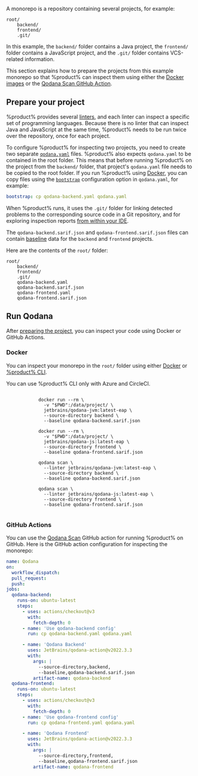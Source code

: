 [//]: # (title: Inspect a monorepo project)

A monorepo is a repository containing several projects, for example:

```text
root/
    backend/
    frontend/
    .git/
```

In this example,
the `backend/` folder contains a Java project,
the `frontend/` folder contains a JavaScript project,
and the `.git/` folder contains VCS-related information.

This section explains how to prepare the projects from this example monorepo so that %product% can inspect them using
either the [Docker images](docker-images.md) or the [Qodana Scan GitHub Action](github.md).

## Prepare your project

<!--
Placing the project-specific `qodana.yaml` files in the root folder
has these advantages:

* Any relative paths in the project-specific `qodana.yaml` files
  are resolved intuitively because the effective `qodana.yaml` is
  in the same directory as the project-specific `qodana.yaml` files.

And these disadvantages:

* In a monorepo containing many projects,
  the root folder gets cluttered with these files.
* https://github.com/SchemaStore/schemastore only recognizes a qodana.yaml
  file for completion and validation if it is named exactly `qodana.yaml`.
  Naming it `qodana-backend.yaml` disables all this editor support.

The alternative is to place each `qodana.yaml` in its own project directory,
which reverses the above advantages and disadvantages.
-->

%product% provides several [linters](linters.md), and each linter can inspect a specific set of programming languages.
Because there is no linter that can inspect Java and JavaScript at the same time, %product% needs to be run twice over
the repository, once for each project.

To configure %product% for inspecting two projects, you need to create two separate [`qodana.yaml`](qodana-yaml.md) 
files. %product% also expects `qodana.yaml` to be contained in the root folder. This means that before 
running %product% on the project from the `backend/` folder, that project's `qodana.yaml` file needs to be copied to 
the root folder. If you run %product% using [Docker](#Docker), you can copy files using the 
[`bootstrap`](before-running-qodana.md) configuration option in `qodana.yaml`, for example:

<!--
Implementation note: qodana.yaml is read by several programs:
1. By qodana-cli outside the Docker container, to determine the linter to use.
2. By Qodana inside the Docker container, to load the rest of the configuration.

Copying `qodana.yaml` happens between these two steps.
This means that the project's qodana.yaml cannot affect the linter to be chosen.
* In the case of Docker, the linter is specified on the command line,
  so the linter from `qodana.yaml` is ignored anyway.
* In the case of Qodana CLI, the project-specific `qodana.yaml` needs to be copied
  to the root folder before running `qodana scan`.
-->
```yaml
bootstrap: cp qodana-backend.yaml qodana.yaml
```

When %product% runs, it uses the `.git/` folder for linking detected problems to the corresponding
source code in a Git repository, and for exploring inspection reports [from within your IDE](qodana-ide-plugin.md).
<!--
TODO: Clarify whether the "from within your IDE" part really depends on `.git/`
or rather on the path that is mounted to `/data/project`.
-->

The `qodana-backend.sarif.json` and `qodana-frontend.sarif.json` files can contain [baseline](qodana-baseline.xml)
data for the `backend` and `frontend` projects.

Here are the contents of the `root/` folder: 

<!-- Alternative: put each qodana.yaml in its corresponding project directory. -->
```text
root/
    backend/
    frontend/
    .git/
    qodana-backend.yaml
    qodana-backend.sarif.json
    qodana-frontend.yaml
    qodana-frontend.sarif.json
```

## Run Qodana

After [preparing the project](#Prepare+your+project), you can inspect your code using Docker or 
GitHub Actions.

### Docker

You can inspect your monorepo in the `root/` folder using either [Docker](docker-images.md) or 
[%product% CLI](https://github.com/JetBrains/qodana-cli).

<note>You can use %product% CLI only with Azure and CircleCI.</note>

<tabs>
    <tab id="monorepo-docker-image-tab" title="Docker">
        <code style="block" lang="shell" prompt="$">
            docker run --rm \ 
              -v "$PWD":/data/project/ \
              jetbrains/qodana-jvm:latest-eap \
              --source-directory backend \
              --baseline qodana-backend.sarif.json
        </code>
        <code style="block" lang="shell" prompt="$">
            docker run --rm \ 
              -v "$PWD":/data/project/ \
              jetbrains/qodana-js:latest-eap \
              --source-directory frontend \
              --baseline qodana-frontend.sarif.json
        </code>
    </tab>
    <tab id="monorepo-cli-tab" title="Qodana CLI">
        <code style="block" lang="shell" prompt="$">
            qodana scan \
              --linter jetbrains/qodana-jvm:latest-eap \
              --source-directory backend \
              --baseline qodana-backend.sarif.json
        </code>
        <code style="block" lang="shell" prompt="$">
            qodana scan \
              --linter jetbrains/qodana-js:latest-eap \
              --source-directory frontend \
              --baseline qodana-frontend.sarif.json
        </code>
    </tab>

</tabs>

### GitHub Actions

You can use the [Qodana Scan](github.md) GitHub action for running %product% on GitHub. Here is the GitHub action
configuration for inspecting the monorepo:

```yaml
name: Qodana
on:
  workflow_dispatch:
  pull_request:
  push:
jobs:
  qodana-backend:
    runs-on: ubuntu-latest
    steps:
      - uses: actions/checkout@v3
        with:
          fetch-depth: 0
      - name: 'Use qodana-backend config'
        run: cp qodana-backend.yaml qodana.yaml

      - name: 'Qodana Backend'
        uses: JetBrains/qodana-action@v2022.3.3
        with:
          args: |
            --source-directory,backend,
            --baseline,qodana-backend.sarif.json
          artifact-name: qodana-backend
  qodana-frontend:
    runs-on: ubuntu-latest
    steps:
      - uses: actions/checkout@v3
        with:
          fetch-depth: 0
      - name: 'Use qodana-frontend config'
        run: cp qodana-frontend.yaml qodana.yaml

      - name: 'Qodana Frontend'
        uses: JetBrains/qodana-action@v2022.3.3
        with:
          args: |
            --source-directory,frontend,
            --baseline,qodana-frontend.sarif.json
          artifact-name: qodana-frontend
```